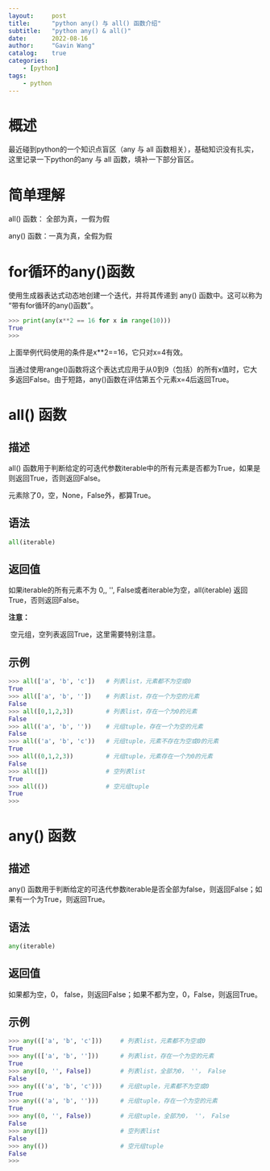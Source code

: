 ```yaml
---
layout:     post
title:      "python any() 与 all() 函数介绍"
subtitle:   "python any() & all()"
date:       2022-08-16
author:     "Gavin Wang"
catalog:    true
categories:
    - [python]
tags:
    - python
---
```





# 概述


最近碰到python的一个知识点盲区（any 与 all 函数相关），基础知识没有扎实，这里记录一下python的any 与 all 函数，填补一下部分盲区。





# 简单理解



all() 函数： 全部为真，一假为假

any() 函数：一真为真，全假为假


# for循环的any()函数

使用生成器表达式动态地创建一个迭代，并将其传递到 any() 函数中。这可以称为 “带有for循环的any()函数”。


```python
>>> print(any(x**2 == 16 for x in range(10)))
True
>>>
```

上面举例代码使用的条件是x**2==16，它只对x=4有效。

当通过使用range()函数将这个表达式应用于从0到9（包括）的所有x值时，它大多返回False。由于短路，any()函数在评估第五个元素x=4后返回True。


# all() 函数



## 描述



all() 函数用于判断给定的可迭代参数iterable中的所有元素是否都为True，如果是则返回True，否则返回False。

元素除了0，空，None，False外，都算True。



## 语法



```python
all(iterable)
```





## 返回值



如果iterable的所有元素不为 0,, '', False或者iterable为空，all(iterable) 返回True，否则返回False。



**注意：**

​    空元组，空列表返回True，这里需要特别注意。



## 示例



```python
>>> all(['a', 'b', 'c'])   # 列表list，元素都不为空或0
True
>>> all(['a', 'b', ''])    # 列表list，存在一个为空的元素
False
>>> all([0,1,2,3])         # 列表list，存在一个为0的元素
False
>>> all(('a', 'b', ''))    # 元组tuple，存在一个为空的元素
False
>>> all(('a', 'b', 'c'))   # 元组tuple，元素不存在为空或0的元素
True
>>> all((0,1,2,3))         # 元组tuple，元素存在一个为0的元素
False
>>> all([])                # 空列表list
True
>>> all(())                # 空元组tuple
True
>>>
```







# any() 函数



## 描述



any() 函数用于判断给定的可迭代参数iterable是否全部为false，则返回False；如果有一个为True，则返回True。





## 语法



```python
any(iterable)
```





## 返回值



如果都为空，0， false，则返回False；如果不都为空，0，False，则返回True。





## 示例



```python
>>> any((['a', 'b', 'c']))     # 列表list，元素都不为空或0
True
>>> any((['a', 'b', '']))      # 列表list，存在一个为空的元素
True
>>> any([0, '', False])        # 列表list，全部为0， ''， False
False
>>> any((('a', 'b', 'c')))     # 元组tuple，元素都不为空或0
True
>>> any((('a', 'b', '')))      # 元组tuple，存在一个为空的元素
True
>>> any((0, '', False))        # 元组tuple，全部为0， ''， False
False
>>> any([])                    # 空列表list 
False
>>> any(())                    # 空元组tuple
False
>>>
```


